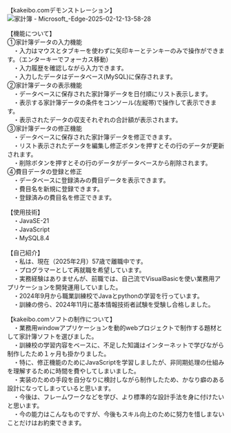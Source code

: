 【kakeibo.comデモンストレーション】
![家計簿 - Microsoft_-Edge-2025-02-12-13-58-28](https://github.com/user-attachments/assets/f262ec98-42d5-4f70-923b-134a8f0fadf3)

【機能について】<br>
①家計簿データの入力機能<br>
　・入力はマウスとタブキーを使わずに矢印キーとテンキーのみで操作ができます。（エンターキーでフォーカス移動）<br>
　・入力履歴を確認しながら入力できます。<br>
　・入力したデータはデータべース(MySQL)に保存されます。<br>
②家計簿データの表示機能<br>
　・データベースに保存された家計簿データを日付順にリスト表示します。<br>
　・表示する家計簿データの条件をコンソール(左縦帯)で操作して表示できます。<br>
　・表示されたデータの収支それぞれの合計額が表示されます。<br>
③家計簿データの修正機能<br>
　・データベースに保存された家計簿データを修正できます。<br>
　・リスト表示されたデータを編集し修正ボタンを押すとその行のデータが更新されます。<br>
　・削除ボタンを押すとその行のデータがデータベースから削除されます。<br>
④費目データの登録と修正<br>
　・データベースに登録済みの費目データを表示できます。<br>
　・費目名を新規に登録できます。<br>
　・登録済みの費目名を修正できます。<br>
 
【使用技術】<br>
　・JavaSE-21<br>
　・JavaScript<br>
　・MySQL8.4<br>

【自己紹介】<br>
　・私は、現在（2025年2月）57歳で離職中です。<br>
　・プログラマーとして再就職を希望しています。<br>
　・実務経験はありませんが、前職では、自己流でVisualBasicを使い業務用アプリケーションを開発運用していました。<br>
　・2024年9月から職業訓練校でJavaとpythonの学習を行っています。<br>
　・訓練の傍ら、2024年11月に基本情報技術者試験を受験し合格しました。<br>

【kakeibo.comソフトの制作について】<br>
　・業務用windowアプリケーションを動的webプロジェクトで制作する題材として家計簿ソフトを選びました。<br>
　・訓練校の学習内容をベースに、不足した知識はインターネットで学びながら制作したため１ヶ月も掛かりました。<br>
　・特に、修正機能のためにJavaScriptを学習しましたが、非同期処理の仕組みを理解するために時間を費やしてしまいました。<br>
　・実装のための手段を自分なりに検討しながら制作したため、かなり癖のある設計になってしまっていると思います。<br>
　・今後は、フレームワークなどを学び、より標準的な設計手法を身に付けたいと思います。<br>
　・今の能力はこんなものですが、今後もスキル向上のために努力を惜しまないことだけはお約束できます。<br>
